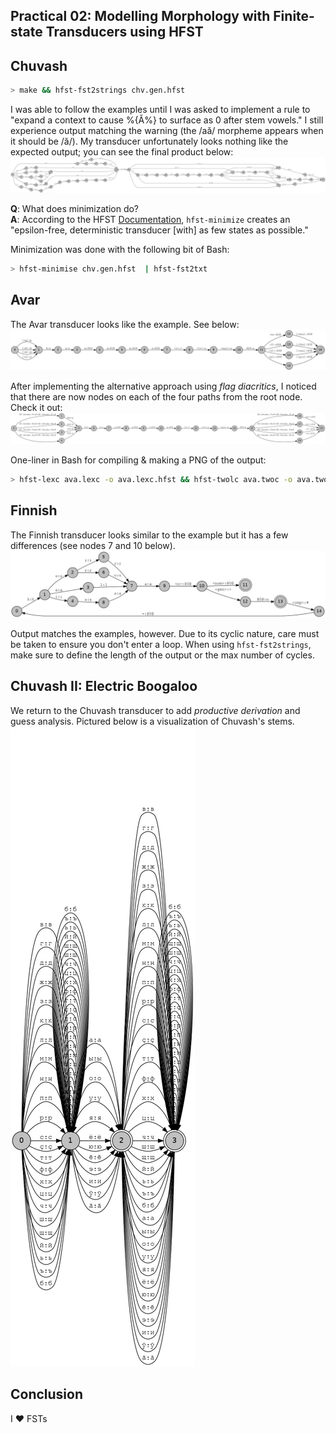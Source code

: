 ## Practical 02: Modelling Morphology with Finite-state Transducers using HFST
## Chuvash
```bash
> make && hfst-fst2strings chv.gen.hfst
```
I was able to follow the examples until I was asked to implement a rule to "expand a context to cause %{Ă%} to surface
as 0 after stem vowels." I still experience output matching the warning (the /аӑ/ morpheme appears when it should be 
/ӑ/). My transducer unfortunately looks nothing like the expected output; you can see the final product below:
![chv](chv.lexc.png)

**Q**: What does minimization do?  
**A**: According to the HFST [Documentation](https://github.com/hfst/hfst/wiki/HfstMinimize), ```hfst-minimize``` creates an "epsilon-free, deterministic transducer [with] as few
states as possible."

Minimization was done with the following bit of Bash:
```Bash
> hfst-minimise chv.gen.hfst  | hfst-fst2txt
```

## Avar
The Avar transducer looks like the example. See below:
![ava1](ava1.lexc.png)

After implementing the alternative approach using *flag diacritics*, I noticed that there are now nodes on each of
the four paths from the root node. Check it out:
![ava2](ava2.lexc.png)

One-liner in Bash for compiling & making a PNG of the output:
```bash
> hfst-lexc ava.lexc -o ava.lexc.hfst && hfst-twolc ava.twoc -o ava.twoc.hfst && hfst-invert ava.lexc.hfst | hfst-compose-intersect -1 - -2 ava.twoc.hfst | hfst-invert -o ava.gen.hfst && hfst-fst2txt ava.lexc.hfst | python3 att2dot.py  | dot -T png -o ava2.lexc.png
```

## Finnish
The Finnish transducer looks similar to the example but it has a few differences (see nodes 7 and 10 below).
![fin](fin.lexc.png)

Output matches the examples, however. Due to its cyclic nature, care must be taken to ensure you don't enter a loop.
When using ```hfst-fst2strings```, make sure to define the length of the output or the max number of cycles.

## Chuvash II: Electric Boogaloo
We return to the Chuvash transducer to add *productive derivation* and guess analysis. Pictured below is a visualization of Chuvash's stems. 
![chv-stem](chv.stem.png)

## Conclusion
I ❤ FSTs